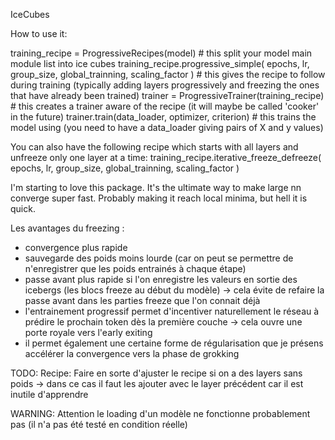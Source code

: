IceCubes

How to use it:

training_recipe = ProgressiveRecipes(model) # this split your model main module list into ice cubes
training_recipe.progressive_simple(
    epochs, lr, group_size, global_trainning, scaling_factor
) # this gives the recipe to follow during training (typically adding layers progressively and freezing the ones that have already been trained)
trainer = ProgressiveTrainer(training_recipe) # this creates a trainer aware of the recipe (it will maybe be called 'cooker' in the future)
trainer.train(data_loader, optimizer, criterion) # this trains the model using (you need to have a data_loader giving pairs of X and y values)

You can also have the following recipe which starts with all layers and unfreeze only one layer at a time:
training_recipe.iterative_freeze_defreeze(
   epochs, lr, group_size, global_trainning, scaling_factor
)

I'm starting to love this package. It's the ultimate way to make large nn converge super fast. Probably making it reach local minima, but hell it is quick.

Les avantages du freezing :
- convergence plus rapide
- sauvegarde des poids moins lourde (car on peut se permettre de n'enregistrer que les poids entrainés à chaque étape)
- passe avant plus rapide si l'on enregistre les valeurs en sortie des icebergs (les blocs freeze au début du modèle) -> cela évite de refaire la passe avant dans les parties freeze que l'on connait déjà
- l'entrainement progressif permet d'incentiver naturellement le réseau à prédire le prochain token dès la première couche -> cela ouvre une porte royale vers l'early exiting
- il permet également une certaine forme de régularisation que je présens accélérer la convergence vers la phase de grokking

TODO:
Recipe: Faire en sorte d'ajuster le recipe si on a des layers sans poids -> dans ce cas il faut les ajouter avec le layer précédent car il est inutile d'apprendre

WARNING: Attention le loading d'un modèle ne fonctionne probablement pas (il n'a pas été testé en condition réelle)
